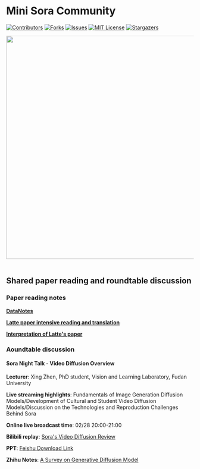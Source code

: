 
# Mini Sora Community
<!-- PROJECT SHIELDS -->

[![Contributors][contributors-shield]][contributors-url]
[![Forks][forks-shield]][forks-url]
[![Issues][issues-shield]][issues-url]
[![MIT License][license-shield]][license-url]
[![Stargazers][stars-shield]][stars-url]
<br />

<!-- PROJECT LOGO -->
<div align="center">

<img src="../assets/logo.jpg" width="600"/>
  <div>&nbsp;</div>
  <div align="center"></div>
</div>

## Shared paper reading and roundtable discussion

### Paper reading notes

[**DataNotes**](./dataset_note.md)

[**Latte paper intensive reading and translation**](./latte%E8%AE%BA%E6%96%87%E7%B2%BE%E8%AF%BB%E7%BF%BB%E8%AF%91.pdf)

[**Interpretation of Latte's paper**](./Latte.md)

### Aoundtable discussion

#### Sora Night Talk - Video Diffusion Overview

**Lecturer**: Xing Zhen, PhD student, Vision and Learning Laboratory, Fudan University

**Live streaming highlights**: Fundamentals of Image Generation Diffusion Models/Development of Cultural and Student Video Diffusion Models/Discussion on the Technologies and Reproduction Challenges Behind Sora

**Online live broadcast time**: 02/28 20:00-21:00

**Bilibili replay**: [Sora's Video Diffusion Review](https://www.bilibili.com/video/BV1cJ4m1e7sQ)

**PPT**: [Feishu Download Link](https://aicarrier.feishu.cn/file/Ds0BbCAo6oTazdxxo3Zciw1Nnne)

**Zhihu Notes**: [A Survey on Generative Diffusion Model](https://zhuanlan.zhihu.com/p/684795460)

[contributors-shield]: https://img.shields.io/github/contributors/mini-sora/minisora.svg?style=flat-square
[contributors-url]: https://github.com/mini-sora/minisora/graphs/contributors
[forks-shield]: https://img.shields.io/github/forks/mini-sora/minisora.svg?style=flat-square
[forks-url]: https://github.com/mini-sora/minisora/network/members
[stars-shield]: https://img.shields.io/github/stars/mini-sora/minisora.svg?style=flat-square
[stars-url]: https://github.com/mini-sora/minisora/stargazers
[issues-shield]: https://img.shields.io/github/issues/mini-sora/minisora.svg?style=flat-square
[issues-url]: https://img.shields.io/github/issues/mini-sora/minisora.svg
[license-shield]: https://img.shields.io/github/license/mini-sora/minisora.svg?style=flat-square
[license-url]: https://github.com/mini-sora/minisora/blob/main/LICENSE
